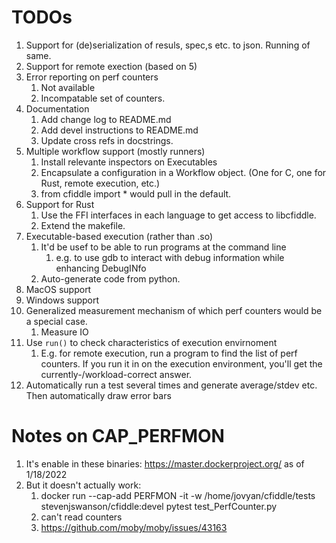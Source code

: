 # TODOs

1. Support for (de)serialization of resuls, spec,s etc. to json.  Running of same.
2. Support for remote exection (based on 5)
3. Error reporting on perf counters
	1.  Not available
	2.  Incompatable set of counters.
4. Documentation
   1.  Add change log to README.md
   2.  Add devel instructions to README.md
   3.  Update cross refs in docstrings.
6. Multiple workflow support (mostly runners)
   1. Install relevante inspectors on Executables
   1. Encapsulate a configuration in a Workflow object. (One for C, one for Rust,  remote execution, etc.)
   2. from cfiddle import * would pull in the default.
8. Support for Rust
   1. Use the FFI interfaces in each language to get access to libcfiddle.
   2. Extend the makefile.
9. Executable-based execution (rather than .so)
   1. It'd be usef to be able to run programs at the command line
	  1. e.g. to use gdb to interact with debug information while enhancing DebugINfo
   1. Auto-generate code from python.
10. MacOS support
11. Windows support
12. Generalized measurement mechanism of which perf counters would be a special case.
	1.  Measure IO
13. Use `run()` to check characteristics of execution envirnoment
	1.  E.g. for remote execution, run a program to find the list of perf
        counters.  If you run it in on the execution environment, you'll get
        the currently-/workload-correct answer.
14. Automatically run a test several times and generate average/stdev etc.  Then automatically draw error bars		


# Notes on CAP_PERFMON

1.  It's enable in these binaries: https://master.dockerproject.org/ as of 1/18/2022
2.  But it doesn't actually work:
	1.  docker run --cap-add PERFMON -it -w /home/jovyan/cfiddle/tests stevenjswanson/cfiddle:devel pytest test_PerfCounter.py
	2.  can't read counters
	3. https://github.com/moby/moby/issues/43163
	
